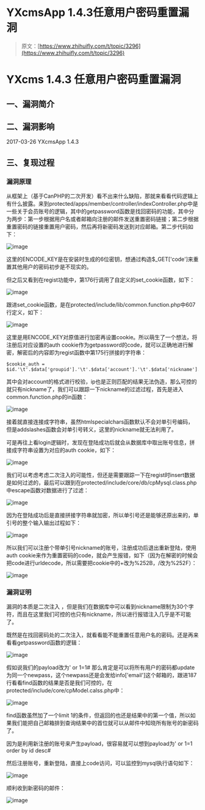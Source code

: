 # YXcmsApp 1.4.3任意用户密码重置漏洞

> 原文：[https://www.zhihuifly.com/t/topic/3296](https://www.zhihuifly.com/t/topic/3296)

# YXcms 1.4.3 任意用户密码重置漏洞

## 一、漏洞简介

## 二、漏洞影响

2017-03-26 YXcmsApp 1.4.3

## 三、复现过程

### 漏洞原理

从框架上（基于CanPHP的二次开发）看不出来什么缺陷，那就来看看代码逻辑上有什么披露。来到protected/apps/member/controller/indexController.php中是一些关于会员账号的逻辑，其中的getpassword函数是找回密码的功能，其中分为两步：第一步根据用户名或者邮箱向注册的邮件发送重置密码链接；第二步根据重置密码的链接重置用户密码，然后再将新密码发送到对应邮箱。第二步代码如下：

![image](img/3fba99f8a4593a7aee95add3355cc943.png)

这里的ENCODE_KEY是在安装时生成的6位密钥，想通过构造$_GET['code']来重置其他用户的密码初步是不现实的。

但之后又看到在regist功能中，第176行调用了自定义的set_cookie函数，如下：

![image](img/ad681d3c6ce7cc9d9214ec1e3094fcd4.png)

跟进set_cookie函数，是在protected/include/lib/common.function.php中607行定义，如下：

![image](img/7a315c757fb8080db3a612c88476d352.png)

这里是用ENCODE_KEY对原值进行加密再设置cookie。所以萌生了一个想法，将注册后对应设置的auth cookie作为getpassword的code，就可以正确地进行解密，解密后的内容即为regist函数中第175行拼接的字符串：

```
$cookie_auth = $id.'\t'.$data['groupid'].'\t'.$data['account'].'\t'.$data['nickname'].'\t'.$data['lastip']; 
```

其中会对account的格式进行校验，ip也是正则匹配的结果无法伪造，那么可控的就只有nickname了，我们可以跟踪一下nickname的过滤过程，首先是进入common.function.php的in函数：

![image](img/b67f79f7733324d0ca8a491b6d75a38c.png)

接着就直接连接成字符串，虽然htmlspecialchars函数默认不会对单引号编码，但是addslashes函数会对单引号转义，这里的nickname就无法利用了。

可是再往上看login逻辑时，发现在登陆成功后就会从数据库中取出账号信息，拼接成字符串设置为对应的auth cookie，如下：

![image](img/f145b99a356b252e3be0ca2545bad31b.png)

我们可以考虑考虑二次注入的可能性，但还是需要跟踪一下在regist时insert数据是如何过滤的，最后可以跟到在protected/include/core/db/cpMysql.class.php中escape函数对数据进行了过滤：

![image](img/c7c7a052cc909b631aa3b9c47180656d.png)

因为在登陆成功后是直接拼接字符串就加密，所以单引号还是能够还原出来的，单引号的整个输入输出过程如下：

![image](img/7981e07101695a94f7592a6ea8c8abb6.png)

所以我们可以注册个带单引号nickname的账号，注册成功后退出重新登陆，使用auth cookie来作为重置密码的code，就会产生报错，如下（因为在解密的时候会把code进行urldecode，所以需要把cookie中的+改为%252B，/改为%252F）：

![image](img/380bb87206d528e049f382c0a93045a1.png)

### 漏洞证明

漏洞的本质是二次注入 ，但是我们在数据库中可以看到nickname限制为30个字符，而且在这里我们可控的也只有nickname，所以进行报错注入几乎是不可能了。

既然是在找回密码处的二次注入，就看看能不能重置任意用户名的密码。还是再来看看getpassword函数的逻辑：

![image](img/3fba99f8a4593a7aee95add3355cc943.png)

假如说我们的payload改为' or 1=1# 那么肯定是可以将所有用户的密码都update为同一个newpass，这个newpass还是会发给info['email']这个邮箱的，跟进187行看看find函数的结果是否是我们可控的，在protected/include/core/cpModel.calss.php中：

![image](img/18cf696515a47f9e1b587f823b6fa212.png)

find函数虽然加了一个limit 1的条件，但返回的也还是结果中的第一个值，所以如果我们能把自己邮箱排到查询结果中的首位就可以从邮件中知晓所有账号的新密码了。

因为是利用新注册的账号来产生payload，很容易就可以想到payload为' or 1=1 order by id desc#

然后注册账号，重新登陆，直接上code访问，可以监控到mysql执行语句如下：

![image](img/37af185c6bd926f25bdd8624816d2c2a.png)

顺利收到新密码的邮件：

![image](img/e3807117c6d59bcbbf679f7a1ce11d9d.png)